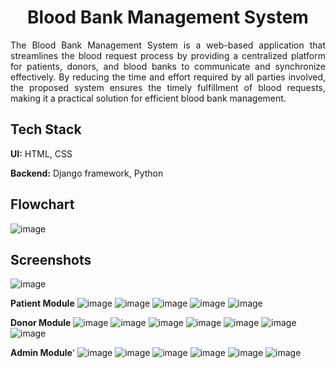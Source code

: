 <h1 align="center">
 Blood Bank Management System
 </h1>
 
<div align="justify">
The Blood Bank Management System is a web-based application that streamlines the blood request process by providing a centralized platform for patients, donors, and blood banks to communicate and synchronize effectively. By reducing the time and effort required by all parties involved, the proposed system ensures the timely fulfillment of blood requests, making it a practical solution for efficient blood bank management.
</div>

## Tech Stack

**UI:** HTML, CSS

**Backend:** Django framework, Python

## Flowchart

![image](https://github.com/KSruthiVel/Blood_Bank_Management_System/assets/68786151/b52d344e-f307-423f-99d0-665037eb6f0e)

## Screenshots

![image](https://github.com/KSruthiVel/Blood_Bank_Management_System/assets/68786151/643f867c-33b3-4e0c-b7fc-54dc46cf609c)

**Patient Module**
![image](https://github.com/KSruthiVel/Blood_Bank_Management_System/assets/68786151/794fa793-6673-4a03-9c38-f66669ded9e6)
![image](https://github.com/KSruthiVel/Blood_Bank_Management_System/assets/68786151/5ff5cc4e-6e7d-4bd5-aad1-f3b6a8653692)
![image](https://github.com/KSruthiVel/Blood_Bank_Management_System/assets/68786151/361eaea6-5e6a-4939-a6a7-481ea24b72bc)
![image](https://github.com/KSruthiVel/Blood_Bank_Management_System/assets/68786151/0c2234fa-74f2-4eca-a79e-e066a75e9cea)
![image](https://github.com/KSruthiVel/Blood_Bank_Management_System/assets/68786151/d98e9da8-bdf7-4f7e-b5a7-d5546e6b729e)

**Donor Module**
![image](https://github.com/KSruthiVel/Blood_Bank_Management_System/assets/68786151/174160ab-3e8c-4886-a4ed-f5ff0cbf3459)
![image](https://github.com/KSruthiVel/Blood_Bank_Management_System/assets/68786151/08d213f2-17e0-4ada-a0ec-4967f68d6660)
![image](https://github.com/KSruthiVel/Blood_Bank_Management_System/assets/68786151/8bc322bb-6fba-490d-99b8-15c907b7dee6)
![image](https://github.com/KSruthiVel/Blood_Bank_Management_System/assets/68786151/e04247d5-c541-481f-8c73-103c72d10b66)
![image](https://github.com/KSruthiVel/Blood_Bank_Management_System/assets/68786151/61809a2c-c7b4-4f89-85ab-903b13e3ad16)
![image](https://github.com/KSruthiVel/Blood_Bank_Management_System/assets/68786151/db80690a-6301-480a-ac75-9f641db7e34a)
![image](https://github.com/KSruthiVel/Blood_Bank_Management_System/assets/68786151/a292541a-6acf-4048-a05e-e7226c8fb63d)

**Admin Module**'
![image](https://github.com/KSruthiVel/Blood_Bank_Management_System/assets/68786151/41436045-52e3-44fc-a92d-977e6d77eb25)
![image](https://github.com/KSruthiVel/Blood_Bank_Management_System/assets/68786151/e9b7c90c-6b58-4b8a-a020-fe17db51f7a6)
![image](https://github.com/KSruthiVel/Blood_Bank_Management_System/assets/68786151/27208804-7d1d-4f7d-afbc-12f40b7a786b)
![image](https://github.com/KSruthiVel/Blood_Bank_Management_System/assets/68786151/7ed4ed9c-7c31-4512-9647-04d7309d560d)
![image](https://github.com/KSruthiVel/Blood_Bank_Management_System/assets/68786151/94c1ac8d-7ba5-4781-b669-35b8a1a06397)
![image](https://github.com/KSruthiVel/Blood_Bank_Management_System/assets/68786151/735fefe8-4eb2-430e-bf6a-21bd43ffd039)
